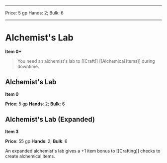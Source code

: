 
---
Price: 5 gp
Hands: 2;
Bulk: 6


---

# Alchemist's Lab

**Item 0+**

> You need an alchemist's lab to [[Craft]] [[Alchemical Items]] during downtime.

## Alchemist's Lab

**Item 0**

**Price**: 5 gp
**Hands**: 2;
**Bulk**: 6

## Alchemist's Lab (Expanded)

**Item 3**

**Price**: 55 gp
**Hands**: 2;
**Bulk**: 6

An expanded alchemist's lab gives a +1 item bonus to [[Crafting]] checks to create alchemical items.
